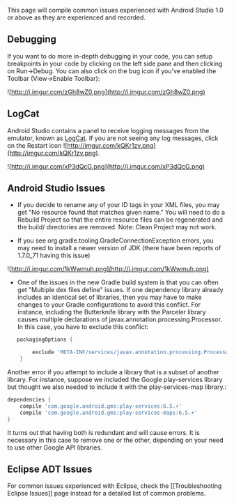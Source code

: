 This page will compile common issues experienced with Android Studio 1.0 or above as they are experienced and recorded. 

## Debugging

If you want to do more in-depth debugging in your code, you can setup breakpoints in your code by clicking on the left side pane and then clicking on Run->Debug.    You can also click on the bug icon if you've enabled the Toolbar (View->Enable Toolbar):

![http://i.imgur.com/zGh8wZ0.png](http://i.imgur.com/zGh8wZ0.png)

## LogCat

Android Studio contains a panel to receive logging messages from the emulator, known as [LogCat](http://developer.android.com/tools/help/logcat.html). If you are not seeing any log messages, click on the Restart icon ![http://imgur.com/kQKr1zv.png](http://imgur.com/kQKr1zv.png).  

![http://i.imgur.com/xP3dQcG.png](http://i.imgur.com/xP3dQcG.png)

## Android Studio Issues

* If you decide to rename any of your ID tags in your XML files, you may get "No resource found that matches given name."   You will need to do a Rebuild Project so that the entire resource files can be regenerated and the build/ directories are removed.  Note: Clean Project may not work.

* If you see org.gradle.tooling.GradleConnectionException errors, you may need to install a newer version of JDK (there have been reports of 1.7.0_71 having this issue)

![http://i.imgur.com/1kWwmuh.png](http://i.imgur.com/1kWwmuh.png)

* One of the issues in the new Gradle build system is that you can often get "Multiple dex files define" issues.  If one dependency library already includes an identical set of libraries, then you may have to make changes to your Gradle configurations to avoid this conflict.  For instance, including the Butterknife library with the Parceler library causes multiple declarations of javax.annotation.processing.Processor.  In this case, you have to exclude this conflict:

```gradle
   packagingOptions {

        exclude 'META-INF/services/javax.annotation.processing.Processor'  // butterknife
    }
```

Another error if you attempt to include a library that is a subset of another library.  For instance, suppose we included the Google play-services library but thought we also needed to include it with the play-services-map library.:

```gradle
dependencies {
    compile 'com.google.android.gms:play-services:6.5.+'
    compile 'com.google.android.gms:play-services-maps:6.5.+'
}
```

It turns out that having both is redundant and will cause errors.  It is necessary in this case to remove one or the other, depending on your need to use other Google API libraries.

## Eclipse ADT Issues

For common issues experienced with Eclipse, check the [[Troubleshooting Eclipse Issues]] page instead for a detailed list of common problems.